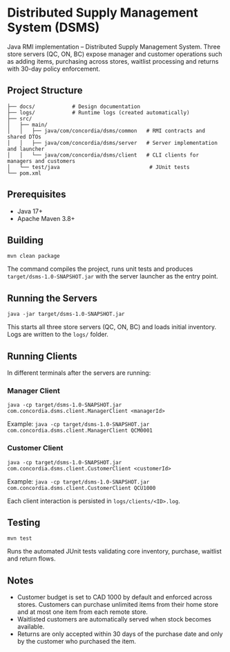 # Distributed Supply Management System (DSMS)

Java RMI implementation – Distributed Supply Management System. Three store servers (QC, ON, BC) expose manager and customer operations such as adding items, purchasing across stores, waitlist processing and returns with 30-day policy enforcement.

## Project Structure

```
├── docs/            # Design documentation
├── logs/            # Runtime logs (created automatically)
├── src/
│   ├── main/
│   │   ├── java/com/concordia/dsms/common   # RMI contracts and shared DTOs
│   │   ├── java/com/concordia/dsms/server   # Server implementation and launcher
│   │   └── java/com/concordia/dsms/client   # CLI clients for managers and customers
│   └── test/java                             # JUnit tests
└── pom.xml
```

## Prerequisites
- Java 17+
- Apache Maven 3.8+

## Building
```
mvn clean package
```
The command compiles the project, runs unit tests and produces `target/dsms-1.0-SNAPSHOT.jar` with the server launcher as the entry point.

## Running the Servers
```
java -jar target/dsms-1.0-SNAPSHOT.jar
```
This starts all three store servers (QC, ON, BC) and loads initial inventory. Logs are written to the `logs/` folder.

## Running Clients
In different terminals after the servers are running:

### Manager Client
```
java -cp target/dsms-1.0-SNAPSHOT.jar com.concordia.dsms.client.ManagerClient <managerId>
```
Example: `java -cp target/dsms-1.0-SNAPSHOT.jar com.concordia.dsms.client.ManagerClient QCM0001`

### Customer Client
```
java -cp target/dsms-1.0-SNAPSHOT.jar com.concordia.dsms.client.CustomerClient <customerId>
```
Example: `java -cp target/dsms-1.0-SNAPSHOT.jar com.concordia.dsms.client.CustomerClient QCU1000`

Each client interaction is persisted in `logs/clients/<ID>.log`.

## Testing
```
mvn test
```
Runs the automated JUnit tests validating core inventory, purchase, waitlist and return flows.

## Notes
- Customer budget is set to CAD 1000 by default and enforced across stores. Customers can purchase unlimited items from their home store and at most one item from each remote store.
- Waitlisted customers are automatically served when stock becomes available.
- Returns are only accepted within 30 days of the purchase date and only by the customer who purchased the item.
